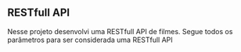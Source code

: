 ## RESTfull API

Nesse projeto desenvolvi uma RESTfull API de filmes.
Segue todos os parâmetros para ser considerada uma RESTfull API
